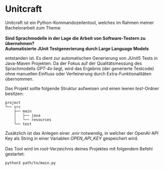 # Unitcraft
Unitcraft ist ein Python-Kommandozeilentool, welches im Rahmen meiner Bachelorarbeit zum Thema: <br><br>
**Sind Sprachmodelle in der Lage die Arbeit von Software-Testern zu übernehmen?
<br> Automatisierte JUnit Testgenerierung durch Large Language Models**

entstanden ist. Es dient zur automatischen Generierung von JUnit5 Tests in Java-Maven Projekten. Da der Fokus auf der Qualitätsmessung des Sprachmodells *GPT-4o* liegt, wird das Ergebnis (der generierte Testcode) ohne manuellen Einfluss oder Verfeinerung durch Extra-Funktionalitäten übernommen.

Das Projekt sollte folgende Struktur aufweisen und einen leeren *test*-Ordner besitzen:

```
project
└── src
    ├── main
    │   ├── java
    │   └── resources
    └── test
```
Zusätzlich ist das Anlegen einer *.env* notwendig, in welcher der OpenAI-API Key als String in einer Variablen *OPEN_API_KEY* gespeichert wird.<br><br>
Das Tool wird im *root*-Verzeichnis deines Projektes mit folgendem Befehl gestartet:

```bash
python3 path/to/main.py
```



